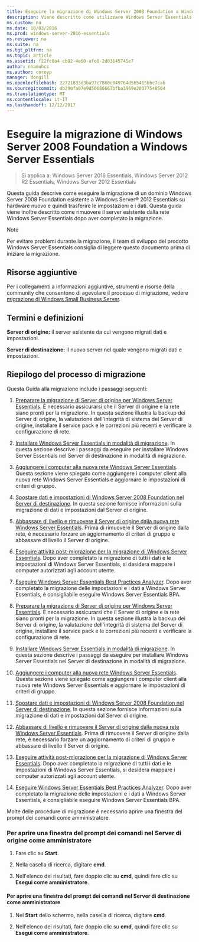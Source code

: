 ```yaml
---
title: Eseguire la migrazione di Windows Server 2008 Foundation a Windows Server Essentials
description: Viene descritto come utilizzare Windows Server Essentials
ms.custom: na
ms.date: 10/03/2016
ms.prod: windows-server-2016-essentials
ms.reviewer: na
ms.suite: na
ms.tgt_pltfrm: na
ms.topic: article
ms.assetid: f22fc0a4-cb82-4e60-afe6-2d03145745e7
author: nnamuhcs
ms.author: coreyp
manager: dongill
ms.openlocfilehash: 22721833d3ba97c7860c949764d565415bbc7cab
ms.sourcegitcommit: db290fa07e9d50686667bfba3969e20377548504
ms.translationtype: MT
ms.contentlocale: it-IT
ms.lasthandoff: 12/12/2017
---
```

# <a name="migrate-windows-server-2008-foundation-to-windows-server-essentials"></a>Eseguire la migrazione di Windows Server 2008 Foundation a Windows Server Essentials

>Si applica a: Windows Server 2016 Essentials, Windows Server 2012 R2 Essentials, Windows Server 2012 Essentials

Questa guida descrive come eseguire la migrazione di un dominio Windows Server 2008 Foundation esistente a Windows Server® 2012 Essentials su hardware nuovo e quindi trasferire le impostazioni e i dati. Questa guida viene inoltre descritto come rimuovere il server esistente dalla rete Windows Server Essentials dopo aver completato la migrazione.  
  
> [!NOTE]
>  Per evitare problemi durante la migrazione, il team di sviluppo del prodotto Windows Server Essentials consiglia di leggere questo documento prima di iniziare la migrazione.  
  
## <a name="additional-resources"></a>Risorse aggiuntive  
 Per i collegamenti a informazioni aggiuntive, strumenti e risorse della community che consentono di agevolare il processo di migrazione, vedere [migrazione di Windows Small Business Server](https://go.microsoft.com/fwlink/?LinkId=217520).  
  
## <a name="terms-and-definitions"></a>Termini e definizioni  
 **Server di origine:** il server esistente da cui vengono migrati dati e impostazioni.  
  
 **Server di destinazione:** il nuovo server nel quale vengono migrati dati e impostazioni.  
  
## <a name="migration-process-summary"></a>Riepilogo del processo di migrazione  
 Questa Guida alla migrazione include i passaggi seguenti:  
  

1.  [Preparare la migrazione di Server di origine per Windows Server Essentials](Prepare-your-Source-Server-for-Windows-Server-Essentials-migration.md).  È necessario assicurarsi che il Server di origine e la rete siano pronti per la migrazione. In questa sezione illustra la backup dei Server di origine, la valutazione dell'integrità di sistema del Server di origine, installare il service pack e le correzioni più recenti e verificare la configurazione di rete.  
  
2.  [Installare Windows Server Essentials in modalità di migrazione](Install-Windows-Server-Essentials-in-migration-mode.md).  In questa sezione descrive i passaggi da eseguire per installare Windows Server Essentials nel Server di destinazione in modalità di migrazione.  
  
3.  [Aggiungere i computer alla nuova rete Windows Server Essentials](Join-computers-to-the-new-Windows-Server-Essentials-network.md).  Questa sezione viene spiegato come aggiungere i computer client alla nuova rete Windows Server Essentials e aggiornare le impostazioni di criteri di gruppo.  
  
4.  [Spostare dati e impostazioni di Windows Server 2008 Foundation nel Server di destinazione](Move-Windows-Server-2008-Foundation-settings-and-data-to-the-Destination-Server-for-Windows-Server-Essentials-migration.md).  In questa sezione fornisce informazioni sulla migrazione di dati e impostazioni dal Server di origine.  
  
5.  [Abbassare di livello e rimuovere il Server di origine dalla nuova rete Windows Server Essentials](Demote-and-remove-the-Source-Server-from-the-new-Windows-Server-Essentials-network.md).  Prima di rimuovere il Server di origine dalla rete, è necessario forzare un aggiornamento di criteri di gruppo e abbassare di livello il Server di origine.  
  
6.  [Eseguire attività post-migrazione per la migrazione di Windows Server Essentials](Perform-post-migration-tasks-for-Windows-Server-Essentials-migration.md).  Dopo aver completato la migrazione di tutti i dati e le impostazioni di Windows Server Essentials, si desidera mappare i computer autorizzati agli account utente.  
  
7.  [Eseguire Windows Server Essentials Best Practices Analyzer](Run-the-Windows-Server-Essentials-Best-Practices-Analyzer.md).  Dopo aver completato la migrazione delle impostazioni e i dati a Windows Server Essentials, è consigliabile eseguire Windows Server Essentials BPA.  

1.  [Preparare la migrazione di Server di origine per Windows Server Essentials](../migrate/Prepare-your-Source-Server-for-Windows-Server-Essentials-migration.md).  È necessario assicurarsi che il Server di origine e la rete siano pronti per la migrazione. In questa sezione illustra la backup dei Server di origine, la valutazione dell'integrità di sistema del Server di origine, installare il service pack e le correzioni più recenti e verificare la configurazione di rete.  
  
2.  [Installare Windows Server Essentials in modalità di migrazione](../migrate/Install-Windows-Server-Essentials-in-migration-mode.md).  In questa sezione descrive i passaggi da eseguire per installare Windows Server Essentials nel Server di destinazione in modalità di migrazione.  
  
3.  [Aggiungere i computer alla nuova rete Windows Server Essentials](../migrate/Join-computers-to-the-new-Windows-Server-Essentials-network.md).  Questa sezione viene spiegato come aggiungere i computer client alla nuova rete Windows Server Essentials e aggiornare le impostazioni di criteri di gruppo.  
  
4.  [Spostare dati e impostazioni di Windows Server 2008 Foundation nel Server di destinazione](../migrate/Move-Windows-Server-2008-Foundation-settings-and-data-to-the-Destination-Server-for-Windows-Server-Essentials-migration.md).  In questa sezione fornisce informazioni sulla migrazione di dati e impostazioni dal Server di origine.  
  
5.  [Abbassare di livello e rimuovere il Server di origine dalla nuova rete Windows Server Essentials](../migrate/Demote-and-remove-the-Source-Server-from-the-new-Windows-Server-Essentials-network.md).  Prima di rimuovere il Server di origine dalla rete, è necessario forzare un aggiornamento di criteri di gruppo e abbassare di livello il Server di origine.  
  
6.  [Eseguire attività post-migrazione per la migrazione di Windows Server Essentials](../migrate/Perform-post-migration-tasks-for-Windows-Server-Essentials-migration.md).  Dopo aver completato la migrazione di tutti i dati e le impostazioni di Windows Server Essentials, si desidera mappare i computer autorizzati agli account utente.  
  
7.  [Eseguire Windows Server Essentials Best Practices Analyzer](../migrate/Run-the-Windows-Server-Essentials-Best-Practices-Analyzer.md).  Dopo aver completato la migrazione delle impostazioni e i dati a Windows Server Essentials, è consigliabile eseguire Windows Server Essentials BPA.  

  
 Molte delle procedure di migrazione è necessario aprire una finestra del prompt dei comandi come amministratore.  
  
###  <a name="BKMK_OpenACommandPromptAsAdmin"></a>Per aprire una finestra del prompt dei comandi nel Server di origine come amministratore  
  
1.  Fare clic su **Start**.  
  
2.  Nella casella di ricerca, digitare **cmd**.  
  
3.  Nell'elenco dei risultati, fare doppio clic su **cmd**, quindi fare clic su **Esegui come amministratore**.  
  
#### <a name="to-open-a-command-prompt-window-on-the-destination-server-as-an-administrator"></a>Per aprire una finestra del prompt dei comandi nel Server di destinazione come amministratore  
  
1.  Nel **Start** dello schermo, nella casella di ricerca, digitare **cmd**.  
  
2.  Nell'elenco dei risultati, fare doppio clic su **cmd**, quindi fare clic su **Esegui come amministratore**.
